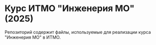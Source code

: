 # Курс ИТМО "Инженерия МО" (2025)

Репозиторий содержит файлы, используемые для реализации курса "Инженерия МО" в ИТМО.
